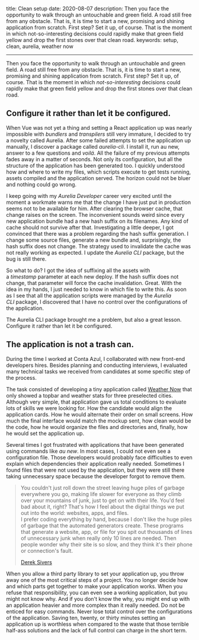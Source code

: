 title: Clean setup
date: 2020-08-07
description: Then you face the opportunity to walk through an untouchable and green field. A road still free from any obstacle. That is, it is time to start a new, promising and shining application from scratch. First step? Set it up, of course. That is the moment in which not-so-interesting decisions could rapidly make that green field yellow and drop the first stones over that clean road.
keywords: setup, clean, aurelia, weather now

---

Then you face the opportunity to walk through an untouchable and green field. A road still free from any obstacle. That is, it is time to start a new, promising and shining application from scratch. First step? Set it up, of course. That is the moment in which *not-so-interesting* decisions could rapidly make that green field yellow and drop the first stones over that clean road.

## Configure it rather than let it be configured.

When Vue was not yet a thing and setting a React application up was nearly impossible with *bundlers* and *transpilers* still very immature, I decided to try a novelty called Aurelia. After some failed attempts to set the application up manually, I discover a package called *aurelia-cli*. I install it, run au new, answer to a few questions and *voilá*. All the failure of my previous attempts fades away in a matter of seconds. Not only its configuration, but all the structure of the application has been generated too. I quickly understood how and where to write my files, which scripts execute to get tests running, assets compiled and the application served. The horizon could not be bluer and nothing could go wrong.

I keep going with my *Aurelia Developer* career very excited until the moment a workmate warns me that the change I have just put in production seems not to be available for him. After clearing the browser cache, that change raises on the screen. The inconvenient sounds weird since every new application bundle had a new hash suffix on its filenames. Any kind of cache should not survive after that. Investigating a little deeper, I got convinced that there was a problem regarding the hash suffix generation. I change some source files, generate a new bundle and, surprisingly, the hash suffix does not change. The strategy used to invalidate the cache was not really working as expected. I update the *Aurelia CLI* package, but the bug is still there.

So what to do? I got the idea of suffixing all the assets with a *timestamp* parameter at each new deploy. If the hash suffix does not change, that parameter will force the cache invalidation. Great. With the idea in my hands, I just needed to know in which file to write this. As soon as I see that all the application scripts were managed by the *Aurelia CLI* package, I discovered that I have no control over the configurations of the application.

The Aurelia CLI package brought me a problem, but also a great lesson. Configure it rather than let it be configured.

## The application is not a trash can.

During the time I worked at Conta Azul, I collaborated with new front-end developers hires. Besides planning and conducting interviews, I evaluated many technical tasks we received from candidates at some specific step of the process.

The task consisted of developing a tiny application called [Weather Now](https://weather-now-vue.web.app/) that only showed a topbar and weather stats for three preselected cities. Although very simple, that application gave us total conditions to evaluate lots of skills we were looking for. How the candidate would align the application cards. How he would alternate their order on small screens. How much the final interface would match the mockup sent, how clean would be the code, how he would organize the files and directories and, finally, how he would set the application up.

Several times I got frustrated with applications that have been generated using commands like *au new*. In most cases, I could not even see a configuration file. Those developers would probably face difficulties to even explain which dependencies their application really needed. Sometimes I found files that were not used by the application, but they were still there taking unnecessary space because the developer forgot to remove them.

> You couldn't just roll down the street leaving huge piles of garbage everywhere you go, making life slower for everyone as they climb over your mountains of junk, just to get on with their life. You'd feel bad about it, right? That's how I feel about the digital things we put out into the world: websites, apps, and files.\
> I prefer coding everything by hand, because I don't like the huge piles of garbage that the automated generators create. These programs that generate a website, app, or file for you spit out thousands of lines of unnecessary junk when really only 10 lines are needed. Then people wonder why their site is so slow, and they think it's their phone or connection's fault.
>
> [Derek Sivers](https://sivers.org/polut)

When you allow a third party library to set your application up, you throw away one of the most critical steps of a project. You no longer decide how and which parts get together to make your application works. When you refuse that responsibility, you can even see a working application, but you might not know why. And if you don't know the why, you might end up with an application heavier and more complex than it really needed. Do not be enticed for easy commands. Never lose total control over the configurations of the application. Saving ten, twenty, or thirty minutes setting an application up is worthless when compared to the waste that those terrible half-ass solutions and the lack of full control can charge in the short term.
